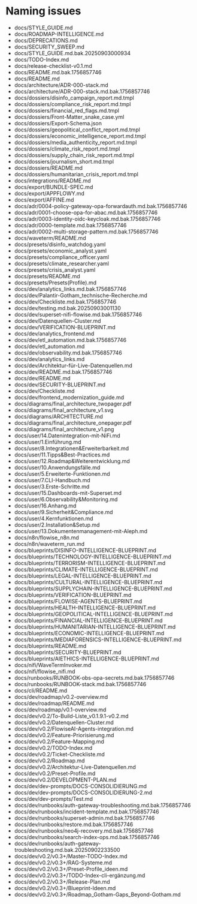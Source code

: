 # Naming issues

- docs/STYLE_GUIDE.md
- docs/ROADMAP-INTELLIGENCE.md
- docs/DEPRECATIONS.md
- docs/SECURITY_SWEEP.md
- docs/STYLE_GUIDE.md.bak.20250903000934
- docs/TODO-Index.md
- docs/release-checklist-v0.1.md
- docs/README.md.bak.1756857746
- docs/README.md
- docs/architecture/ADR-000-stack.md
- docs/architecture/ADR-000-stack.md.bak.1756857746
- docs/dossiers/disinfo_campaign_report.md.tmpl
- docs/dossiers/compliance_risk_report.md.tmpl
- docs/dossiers/financial_red_flags.md.tmpl
- docs/dossiers/Front-Matter_snake_case.yml
- docs/dossiers/Export-Schema.json
- docs/dossiers/geopolitical_conflict_report.md.tmpl
- docs/dossiers/economic_intelligence_report.md.tmpl
- docs/dossiers/media_authenticity_report.md.tmpl
- docs/dossiers/climate_risk_report.md.tmpl
- docs/dossiers/supply_chain_risk_report.md.tmpl
- docs/dossiers/journalism_short.md.tmpl
- docs/dossiers/README.md
- docs/dossiers/humanitarian_crisis_report.md.tmpl
- docs/integrations/README.md
- docs/export/BUNDLE-SPEC.md
- docs/export/APPFLOWY.md
- docs/export/AFFINE.md
- docs/adr/0004-policy-gateway-opa-forwardauth.md.bak.1756857746
- docs/adr/0001-choose-opa-for-abac.md.bak.1756857746
- docs/adr/0003-identity-oidc-keycloak.md.bak.1756857746
- docs/adr/0000-template.md.bak.1756857746
- docs/adr/0002-multi-storage-pattern.md.bak.1756857746
- docs/waveterm/README.md
- docs/presets/disinfo_watchdog.yaml
- docs/presets/economic_analyst.yaml
- docs/presets/compliance_officer.yaml
- docs/presets/climate_researcher.yaml
- docs/presets/crisis_analyst.yaml
- docs/presets/README.md
- docs/presets/Presets(Profile).md
- docs/dev/analytics_links.md.bak.1756857746
- docs/dev/Palantir-Gotham_technische-Recherche.md
- docs/dev/Checkliste.md.bak.1756857746
- docs/dev/testing.md.bak.20250903001130
- docs/dev/superset-nifi-flowise.md.bak.1756857746
- docs/dev/Datenquellen-Cluster.md
- docs/dev/VERIFICATION-BLUEPRINT.md
- docs/dev/analytics_frontend.md
- docs/dev/etl_automation.md.bak.1756857746
- docs/dev/etl_automation.md
- docs/dev/observability.md.bak.1756857746
- docs/dev/analytics_links.md
- docs/dev/Architektur-für-Live-Datenquellen.md
- docs/dev/README.md.bak.1756857746
- docs/dev/README.md
- docs/dev/SECURITY-BLUEPRINT.md
- docs/dev/Checkliste.md
- docs/dev/frontend_modernization_guide.md
- docs/diagrams/final_architecture_twopager.pdf
- docs/diagrams/final_architecture_v1.svg
- docs/diagrams/ARCHITECTURE.md
- docs/diagrams/final_architecture_onepager.pdf
- docs/diagrams/final_architecture_v1.png
- docs/user/14.Datenintegration-mit-NiFi.md
- docs/user/1.Einführung.md
- docs/user/8.Integrationen&Erweiterbarkeit.md
- docs/user/11.Tipps&Best-Practices.md
- docs/user/12.Roadmap&Weiterentwicklung.md
- docs/user/10.Anwendungsfälle.md
- docs/user/5.Erweiterte-Funktionen.md
- docs/user/7.CLI-Handbuch.md
- docs/user/3.Erste-Schritte.md
- docs/user/15.Dashboards-mit-Superset.md
- docs/user/6.Observability&Monitoring.md
- docs/user/16.Anhang.md
- docs/user/9.Sicherheit&Compliance.md
- docs/user/4.Kernfunktionen.md
- docs/user/2.Installation&Setup.md
- docs/user/13.Dokumentenmanagement-mit-Aleph.md
- docs/n8n/flowise_n8n.md
- docs/n8n/waveterm_run.md
- docs/blueprints/DISINFO-INTELLIGENCE-BLUEPRINT.md
- docs/blueprints/TECHNOLOGY-INTELLIGENCE-BLUEPRINT.md
- docs/blueprints/TERRORISM-INTELLIGENCE-BLUEPRINT.md
- docs/blueprints/CLIMATE-INTELLIGENCE-BLUEPRINT.md
- docs/blueprints/LEGAL-INTELLIGENCE-BLUEPRINT.md
- docs/blueprints/CULTURAL-INTELLIGENCE-BLUEPRINT.md
- docs/blueprints/SUPPLYCHAIN-INTELLIGENCE-BLUEPRINT.md
- docs/blueprints/VERIFICATION-BLUEPRINT.md
- docs/blueprints/FLOWISE-AGENTS-BLUEPRINT.md
- docs/blueprints/HEALTH-INTELLIGENCE-BLUEPRINT.md
- docs/blueprints/GEOPOLITICAL-INTELLIGENCE-BLUEPRINT.md
- docs/blueprints/FINANCIAL-INTELLIGENCE-BLUEPRINT.md
- docs/blueprints/HUMANITARIAN-INTELLIGENCE-BLUEPRINT.md
- docs/blueprints/ECONOMIC-INTELLIGENCE-BLUEPRINT.md
- docs/blueprints/MEDIAFORENSICS-INTELLIGENCE-BLUEPRINT.md
- docs/blueprints/README.md
- docs/blueprints/SECURITY-BLUEPRINT.md
- docs/blueprints/AIETHICS-INTELLIGENCE-BLUEPRINT.md
- docs/nifi/WaveTermInvoker.md
- docs/nifi/flowise_nifi.md
- docs/runbooks/RUNBOOK-obs-opa-secrets.md.bak.1756857746
- docs/runbooks/RUNBOOK-stack.md.bak.1756857746
- docs/cli/README.md
- docs/dev/roadmap/v0.2-overview.md
- docs/dev/roadmap/README.md
- docs/dev/roadmap/v0.1-overview.md
- docs/dev/v0.2/To-Build-Liste_v0.1.9.1-v0.2.md
- docs/dev/v0.2/Datenquellen-Cluster.md
- docs/dev/v0.2/FlowiseAI-Agents-integration.md
- docs/dev/v0.2/Feature-Priorisierung.md
- docs/dev/v0.2/Feature-Mapping.md
- docs/dev/v0.2/TODO-Index.md
- docs/dev/v0.2/Ticket-Checkliste.md
- docs/dev/v0.2/Roadmap.md
- docs/dev/v0.2/Architektur-Live-Datenquellen.md
- docs/dev/v0.2/Preset-Profile.md
- docs/dev/v0.2/DEVELOPMENT-PLAN.md
- docs/dev/dev-prompts/DOCS-CONSOLIDIERUNG.md
- docs/dev/dev-prompts/DOCS-CONSOLIDIERUNG-2.md
- docs/dev/dev-prompts/Test.md
- docs/dev/runbooks/auth-gateway-troubleshooting.md.bak.1756857746
- docs/dev/runbooks/incident-template.md.bak.1756857746
- docs/dev/runbooks/superset-admin.md.bak.1756857746
- docs/dev/runbooks/restore.md.bak.1756857746
- docs/dev/runbooks/neo4j-recovery.md.bak.1756857746
- docs/dev/runbooks/search-index-ops.md.bak.1756857746
- docs/dev/runbooks/auth-gateway-troubleshooting.md.bak.20250902233500
- docs/dev/v0.2/v0.3+/Master-TODO-Index.md
- docs/dev/v0.2/v0.3+/RAG-Systeme.md
- docs/dev/v0.2/v0.3+/Preset-Profile_ideen.md
- docs/dev/v0.2/v0.3+/TODO-Index-cli-ergänzung.md
- docs/dev/v0.2/v0.3+/Release-Plan.md
- docs/dev/v0.2/v0.3+/Blueprint-Ideen.md
- docs/dev/v0.2/v0.3+/Roadmap_Gotham-Gaps_Beyond-Gotham.md
